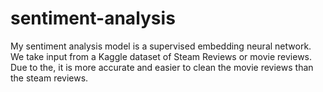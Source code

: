 # sentiment-analysis
My sentiment analysis model is a supervised embedding neural network. We take input from a Kaggle dataset of Steam Reviews or movie reviews. Due to the, it is more accurate and easier to clean the movie reviews than the steam reviews.
